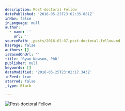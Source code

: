 ```yaml
---
description: Post-doctoral Fellow
datePublished: '2016-05-25T23:02:35.881Z'
inNav: false
inLanguage: null
author:
  - name: ''
    url: ''
sourcePath: _posts/2016-05-07-post-doctoral-fellow.md
hasPage: false
authors: []
isBasedOnUrl: ''
title: 'Ryan Newsom, PhD'
publisher: null
keywords: []
dateModified: '2016-05-25T23:02:17.343Z'
inFeed: true
starred: false
_type: Blurb

---
```

![Post-doctoral Fellow](https://s3-us-west-2.amazonaws.com/the-grid-img/p/be54429eea2b8652086a3a969b29de679af120ea.jpg)